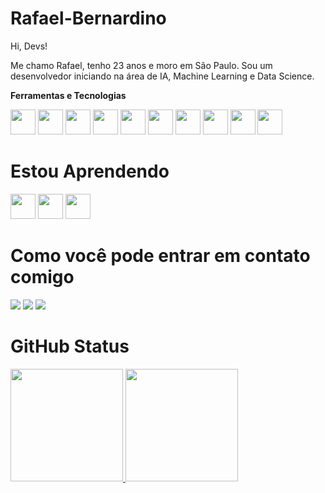 # Rafael-Bernardino

Hi, Devs!

Me chamo Rafael, tenho 23 anos e moro em São Paulo. Sou um desenvolvedor iniciando na área de IA, Machine Learning e Data Science.

**Ferramentas e Tecnologias**

  
<div class='container'>
<img loading="lazy" src="https://cdn.jsdelivr.net/gh/devicons/devicon@latest/icons/python/python-original-wordmark.svg" width ="40" heigth ="40" />
  <img loading="lazy" src="https://cdn.jsdelivr.net/gh/devicons/devicon@latest/icons/html5/html5-original-wordmark.svg" width ="40" heigth ="40" />
<img loading="lazy" src="https://cdn.jsdelivr.net/gh/devicons/devicon@latest/icons/css3/css3-original-wordmark.svg" width ="40" heigth ="40" />
<img loading="lazy" src="https://cdn.jsdelivr.net/gh/devicons/devicon@latest/icons/googlecloud/googlecloud-original-wordmark.svg" width ="40" heigth ="40" />
<img loading="lazy" src="https://cdn.jsdelivr.net/gh/devicons/devicon@latest/icons/pandas/pandas-original-wordmark.svg" width ="40" heigth ="40" />
<img loading="lazy" src="https://cdn.jsdelivr.net/gh/devicons/devicon@latest/icons/debian/debian-original-wordmark.svg" width ="40" heigth ="40" />
<img loading="lazy" src="https://cdn.jsdelivr.net/gh/devicons/devicon@latest/icons/jupyter/jupyter-original-wordmark.svg" width ="40" heigth ="40" />
<img loading="lazy" src="https://cdn.jsdelivr.net/gh/devicons/devicon@latest/icons/git/git-original-wordmark.svg" width ="40" heigth ="40" />
<img loading="lazy" src="https://cdn.jsdelivr.net/gh/devicons/devicon@latest/icons/mysql/mysql-original-wordmark.svg" width ="40" heigth ="40" />
<img loading="lazy" src="https://cdn.jsdelivr.net/gh/devicons/devicon@latest/icons/keras/keras-original-wordmark.svg" width ="40" heigth ="40" />

      

      
          


# Estou Aprendendo

<img loading="lazy" src="https://cdn.jsdelivr.net/gh/devicons/devicon@latest/icons/r/r-plain.svg" width ="40" heigth ="40" />
<img loading="lazy" src="https://cdn.jsdelivr.net/gh/devicons/devicon@latest/icons/javascript/javascript-plain.svg" width ="40" heigth ="40" />
<img loading="lazy" src="https://cdn.jsdelivr.net/gh/devicons/devicon@latest/icons/go/go-original-wordmark.svg" width ="40" heigth ="40" />




# Como você pode entrar em contato comigo

<div>
<a href="https://instagram.com/seu-usuário-instagram-aqui" target="_blank"><img loading="lazy" src="https://img.shields.io/badge/-Instagram-%23E4405F?style=for-the-badge&logo=instagram&logoColor=white" target="_blank"></a>
<a href = "mailto:rafaelbernardinoriveira2@gmail.com"><img loading="lazy" src="https://img.shields.io/badge/Gmail-D14836?style=for-the-badge&logo=gmail&logoColor=white" target="_blank"></a>
<a href="https://www.linkedin.com/in/rafael-bernardino-835b8719a/" target="_blank"><img loading="lazy" src="https://img.shields.io/badge/-LinkedIn-%230077B5?style=for-the-badge&logo=linkedin&logoColor=white" target="_blank"></a>   
</div>

# GitHub Status

<div>
<a href="https://github.com/RafaelBernardinoDev">
<img loading="lazy" height="180em" src="https://github-readme-stats.vercel.app/api/top-langs/?username=RafaelBernardinoDev&layout=compact&langs_count=7&theme=dracula"/>
<img loading="lazy" height="180em" src="https://github-readme-stats.vercel.app/api?username=RafaelBernardinoDev&show_icons=true&theme=dracula&include_all_commits=true&count_private=true"/>
</div>

